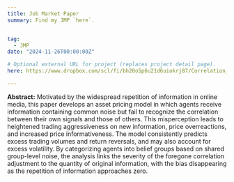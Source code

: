 ```yaml
---
title: Job Market Paper
summary: Find my JMP `here`. 


tag: 
  - JMP
date: "2024-11-26T00:00:00Z"

# Optional external URL for project (replaces project detail page).
here: https://www.dropbox.com/scl/fi/bh20o5p6u21d6uiokrj87/Correlation_Neglect.pdf?rlkey=jvfduclbeyvos48pekwm3vzp4&st=noak5alv&dl=0

---
```

**Abstract:**  Motivated by the widespread repetition of information in online media, this paper develops an asset pricing model in which agents receive information containing common noise but fail to recognize the correlation between their own signals and those of others. This misperception leads to heightened trading aggressiveness on new information, price overreactions, and increased price informativeness. The model consistently predicts excess trading volumes and return reversals, and may also account for excess volatility. By categorizing agents into belief groups based on shared group-level noise, the analysis links the severity of the foregone correlation adjustment to the quantity of original information, with the bias disappearing as the repetition of information approaches zero. 
